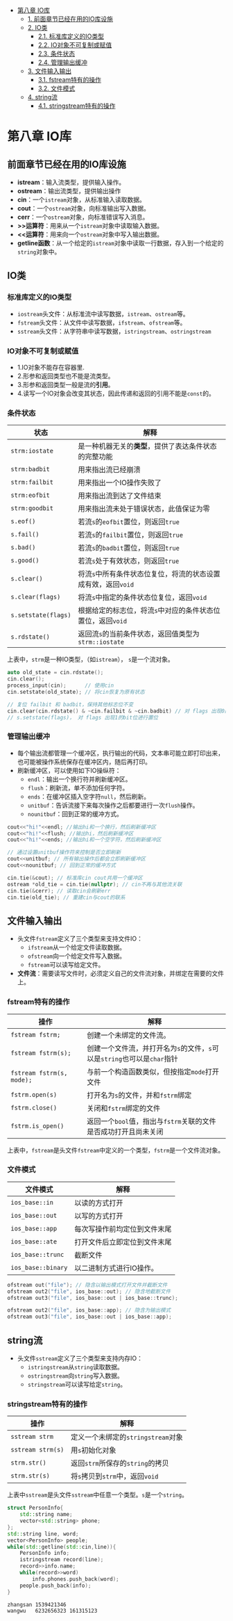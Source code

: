 <!-- TOC -->

- [第八章 IO库](#%E7%AC%AC%E5%85%AB%E7%AB%A0-io%E5%BA%93)
    - [1. 前面章节已经在用的IO库设施](#1-%E5%89%8D%E9%9D%A2%E7%AB%A0%E8%8A%82%E5%B7%B2%E7%BB%8F%E5%9C%A8%E7%94%A8%E7%9A%84io%E5%BA%93%E8%AE%BE%E6%96%BD)
    - [2. IO类](#2-io%E7%B1%BB)
        - [2.1. 标准库定义的IO类型](#21-%E6%A0%87%E5%87%86%E5%BA%93%E5%AE%9A%E4%B9%89%E7%9A%84io%E7%B1%BB%E5%9E%8B)
        - [2.2. IO对象不可复制或赋值](#22-io%E5%AF%B9%E8%B1%A1%E4%B8%8D%E5%8F%AF%E5%A4%8D%E5%88%B6%E6%88%96%E8%B5%8B%E5%80%BC)
        - [2.3. 条件状态](#23-%E6%9D%A1%E4%BB%B6%E7%8A%B6%E6%80%81)
        - [2.4. 管理输出缓冲](#24-%E7%AE%A1%E7%90%86%E8%BE%93%E5%87%BA%E7%BC%93%E5%86%B2)
    - [3. 文件输入输出](#3-%E6%96%87%E4%BB%B6%E8%BE%93%E5%85%A5%E8%BE%93%E5%87%BA)
        - [3.1. fstream特有的操作](#31-fstream%E7%89%B9%E6%9C%89%E7%9A%84%E6%93%8D%E4%BD%9C)
        - [3.2. 文件模式](#32-%E6%96%87%E4%BB%B6%E6%A8%A1%E5%BC%8F)
    - [4. string流](#4-string%E6%B5%81)
        - [4.1. stringstream特有的操作](#41-stringstream%E7%89%B9%E6%9C%89%E7%9A%84%E6%93%8D%E4%BD%9C)

<!-- /TOC -->
# 第八章 IO库

## 前面章节已经在用的IO库设施

- **istream**：输入流类型，提供输入操作。
- **ostream**：输出流类型，提供输出操作
- **cin**：一个`istream`对象，从标准输入读取数据。
- **cout**：一个`ostream`对象，向标准输出写入数据。
- **cerr**：一个`ostream`对象，向标准错误写入消息。
- **>>运算符**：用来从一个`istream`对象中读取输入数据。
- **<<运算符**：用来向一个`ostream`对象中写入输出数据。
- **getline函数**：从一个给定的`istream`对象中读取一行数据，存入到一个给定的`string`对象中。
  
## IO类

### 标准库定义的IO类型

- `iostream`头文件：从标准流中读写数据，`istream`、`ostream`等。
- `fstream`头文件：从文件中读写数据，`ifstream`、`ofstream`等。
- `sstream`头文件：从字符串中读写数据，`istringstream`、`ostringstream`

### IO对象不可复制或赋值

- 1.IO对象不能存在容器里.
- 2.形参和返回类型也不能是流类型。
- 3.形参和返回类型一般是流的**引用**。
- 4.读写一个IO对象会改变其状态，因此传递和返回的引用不能是`const`的。

### 条件状态

| 状态      | 解释 |
| ----------- | ----------- |
| `strm:iostate` | 是一种机器无关的**类型**，提供了表达条件状态的完整功能 |
| `strm:badbit` | 用来指出流已经崩溃 |
| `strm:failbit` | 用来指出一个IO操作失败了 |
| `strm:eofbit` | 用来指出流到达了文件结束 |
| `strm:goodbit` | 用来指出流未处于错误状态，此值保证为零 |
| `s.eof()` | 若流`s`的`eofbit`置位，则返回`true` |
| `s.fail()` | 若流`s`的`failbit`置位，则返回`true` |
| `s.bad()` | 若流`s`的`badbit`置位，则返回`true` |
| `s.good()` | 若流`s`处于有效状态，则返回`true` |
| `s.clear()` | 将流`s`中所有条件状态位复位，将流的状态设置成有效，返回`void` |
| `s.clear(flags)` | 将流`s`中指定的条件状态位复位，返回`void` |
| `s.setstate(flags)` | 根据给定的标志位，将流`s`中对应的条件状态位置位，返回`void` |
| `s.rdstate()` | 返回流`s`的当前条件状态，返回值类型为`strm::iostate` |

上表中，`strm`是一种IO类型，（如`istream`）， `s`是一个流对象。
```cpp
auto old_state = cin.rdstate();
cin.clear();
process_input(cin);      // 使用cin
cin.setstate(old_state); // 将cin恢复为原有状态

// 复位 failbit 和 badbit，保持其他标志位不变
cin.clear(cin.rdstate() & ~cin.failbit & ~cin.badbit) // 对 flags 出现0的bit位进行复位
// s.setstate(flags)， 对 flags 出现1的bit位进行置位
```
### 管理输出缓冲

- 每个输出流都管理一个缓冲区，执行输出的代码，文本串可能立即打印出来，也可能被操作系统保存在缓冲区内，随后再打印。
- 刷新缓冲区，可以使用如下IO操纵符：
  - `endl`：输出一个换行符并刷新缓冲区。
  - `flush`：刷新流，单不添加任何字符。
  - `ends`：在缓冲区插入空字符`null`，然后刷新。
  - `unitbuf`：告诉流接下来每次操作之后都要进行一次`flush`操作。
  - `nounitbuf`：回到正常的缓冲方式。
```cpp
cout<<"hi!"<<endl; //输出hi和一个换行，然后刷新缓冲区
cout<<"hi!"<<flush; //输出hi，然后刷新缓冲区
cout<<"hi!"<<ends; //输出hi和一个空字符，然后刷新缓冲区

// 通过设置unitbuf操作符来控制是否立即刷新
cout<<unitbuf; // 所有输出操作后都会立即刷新缓冲区
cout<<nounitbuf; // 回到正常的缓冲方式
```
```cpp
cin.tie(&cout); // 标准库cin cout共用一个缓冲区
ostream *old_tie = cin.tie(nullptr); // cin不再与其他流关联
cin.tie(&cerr); // 读取cin会刷新err
cin.tie(old_tie); // 重建cin与cout的联系
```
## 文件输入输出

- 头文件`fstream`定义了三个类型来支持文件IO：
  - `ifstream`从一个给定文件读取数据。
  - `ofstream`向一个给定文件写入数据。
  - `fstream`可以读写给定文件。
- **文件流**：需要读写文件时，必须定义自己的文件流对象，并绑定在需要的文件上。

### fstream特有的操作

| 操作      | 解释 |
| ----------- | ----------- |
| `fstream fstrm;` | 创建一个未绑定的文件流。 |
| `fstream fstrm(s);` | 创建一个文件流，并打开名为`s`的文件，`s`可以是`string`也可以是`char`指针 |
| `fstream fstrm(s, mode);` | 与前一个构造函数类似，但按指定`mode`打开文件 |
| `fstrm.open(s)` | 打开名为`s`的文件，并和`fstrm`绑定 |
| `fstrm.close()` | 关闭和`fstrm`绑定的文件 |
| `fstrm.is_open()` | 返回一个`bool`值，指出与`fstrm`关联的文件是否成功打开且尚未关闭 |

上表中，`fstream`是头文件`fstream`中定义的一个类型，`fstrm`是一个文件流对象。

### 文件模式

| 文件模式 | 解释 |
| ----------- | ----------- |
| `ios_base::in` | 以读的方式打开 |
| `ios_base::out` | 以写的方式打开 |
| `ios_base::app` | 每次写操作前均定位到文件末尾 |
| `ios_base::ate` | 打开文件后立即定位到文件末尾 |
| `ios_base::trunc` | 截断文件 |
| `ios_base::binary` | 以二进制方式进行IO操作。 |
```cpp
ofstream out("file"); // 隐含以输出模式打开文件并截断文件
ofstream out2("file", ios_base::out); // 隐含地截断文件
ofstream out3("file", ios_base::out | ios_base::trunc);

ofstream out2("file", ios_base::app); // 隐含为输出模式
ofstream out3("file", ios_base::out | ios_base::app);
```
## string流

- 头文件`sstream`定义了三个类型来支持内存IO：
  - `istringstream`从`string`读取数据。
  - `ostringstream`向`string`写入数据。
  - `stringstream`可以读写给定`string`。

### stringstream特有的操作

| 操作 | 解释 |
| ----------- | ----------- |
|`sstream strm` | 定义一个未绑定的`stringstream`对象 |
| `sstream strm(s)` | 用`s`初始化对象 |
| `strm.str()` | 返回`strm`所保存的`string`的拷贝 |
| `strm.str(s)` | 将`s`拷贝到`strm`中，返回`void` |

上表中`sstream`是头文件`sstream`中任意一个类型。`s`是一个`string`。
```cpp
struct PersonInfo{
    std::string name;
    vector<std::string> phone;
};
std::string line, word;
vector<PersonInfo> people;
while(std::getline(std::cin,line)){
    PersonInfo info;
    istringstream record(line);
    record>>info.name;
    while(record>>word)
        info.phones.push_back(word);
    people.push_back(info);
}
```
```shell
zhangsan 1539421346
wangwu   6232656323 161315123
```